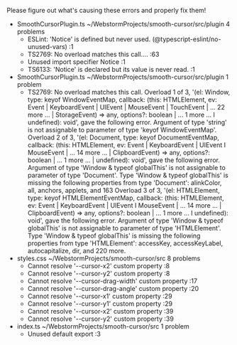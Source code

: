 Please figure out what's causing these errors and properly fix them!

- SmoothCursorPlugin.ts ~/WebstormProjects/smooth-cursor/src/plugin 4 problems
  - ESLint: 'Notice' is defined but never used. (@typescript-eslint/no-unused-vars) :1
  - TS2769: No overload matches this call.... :63
  - Unused import specifier Notice :1
  - TS6133: 'Notice' is declared but its value is never read. :1
- SmoothCursorPlugin.ts ~/WebstormProjects/smooth-cursor/src/plugin 1 problem
  - TS2769: No overload matches this call. Overload 1 of 3, '(el: Window, type: keyof WindowEventMap, callback: (this: HTMLElement, ev: Event | KeyboardEvent | UIEvent | MouseEvent | TouchEvent | ... 22 more ... | StorageEvent) => any, options?: boolean | ... 1 more ... I undefined): void', gave the following error. Argument of type 'string' is not assignable to parameter of type 'keyof WindowEventMap'. Overload 2 of 3, '(el: Document, type: keyof DocumentEventMap, callback: (this: HTMLElement, ev: Event | KeyboardEvent | UIEvent I MouseEvent | ... 14 more ... | ClipboardEvent) => any, options?: boolean | ... 1 more ... | undefined): void', gave the following error. Argument of type 'Window & typeof globalThis' is not assignable to parameter of type 'Document'. Type 'Window & typeof globalThis' is missing the following properties from type 'Document': alinkColor, all, anchors, applets, and 163 Overload 3 of 3, '(el: HTMLElement, type: keyof HTMLElementEventMap, callback: (this: HTMLElement, ev: Event | KeyboardEvent | UIEvent I MouseEvent | ... 14 more ... | ClipboardEvent) => any, options?: boolean | ... 1 more ... I undefined): void', gave the following error. Argument of type 'Window & typeof globalThis' is not assignable to parameter of type 'HTMLElement'. Type 'Window & typeof globalThis' is missing the following properties from type 'HTMLElement': accessKey, accessKeyLabel, autocapitalize, dir, and 220 more.
- styles.css ~/WebstormProjects/smooth-cursor/src 8 problems
  - Cannot resolve '--cursor-x2' custom property :8
  - Cannot resolve '--cursor-y2' custom property :8
  - Cannot resolve '--cursor-drag-width' custom property :17
  - Cannot resolve '--cursor-drag-angle' custom property :20
  - Cannot resolve '--cursor-x1' custom property :29
  - Cannot resolve '--cursor-y1' custom property :29
  - Cannot resolve '--cursor-x2' custom property :39
  - Cannot resolve '--cursor-y2' custom property :39
- index.ts ~/WebstormProjects/smooth-cursor/src 1 problem
  - Unused default export :3
